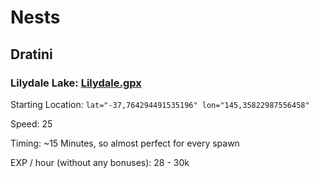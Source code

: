 # Nests
## Dratini
### Lilydale Lake: [Lilydale.gpx](http://www.filedropper.com/lilydale)
Starting Location: `lat="-37,764294491535196" lon="145,35822987556458"`

Speed: 25

Timing: ~15 Minutes, so almost perfect for every spawn

EXP / hour (without any bonuses): 28 - 30k
